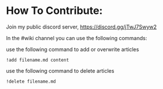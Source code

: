 # How To Contribute:

Join my public discord server,
https://discord.gg/jTwJ7Swyw2

In the #wiki channel you can use the following commands:

use the following command to add or overwrite articles
```
!add filename.md content
```
use the following command to delete articles
```
!delete filename.md
```
